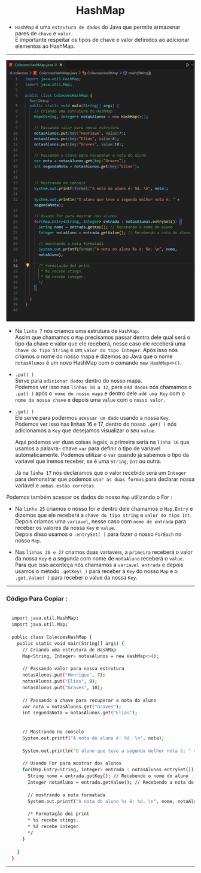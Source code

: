 <h1 align="center">HashMap</h1>

  - ``HashMap`` é uma ``estrutura de dados`` do Java que permite armazenar pares de ``chave`` e ``valor``. <br>
  É importante respeitar os tipos de chave e valor definidos ao adicionar elementos ao HashMap.

___
  <img src="6-colecoes/img/6.1-mapas-hashmap.png">

  - Na ``linha 7`` nós criamos uma estrutura de ``HashMap``. <br>
    Assim que chamamos o ``Map`` precisamos passar dentro dele qual será o tipo da chave e valor que ele receberá, nesse caso ele receberá uma ``chave do tipo String`` e um ``valor do tipo Integer``.
    Após isso nós criamos o nome do nosso mapa e dizemos ao Java que o nome ``notasAlunos`` é um novo HashMap com o comando ``new HashMap<>()``.

  - ``.put( )`` <br>
    Serve para ``adicionar dados`` dentro do nosso mapa. <br>
    Podemos ver isso nas ``linhas 10 a 12``, para ``add dados`` nós chamamos o ``.put( )`` após o`` nome do nosso mapa`` e dentro dele ``add uma Key`` com o ``nome da nossa chave`` e depois uma ``value`` com o ``nosso valor``.

  - ``.get( )`` <br>
    Ele serve para podermos ``acessar um dado`` usando a nossa ``Key``. <br>
    Podemos ver isso nas linhas 16 e 17, dentro do nosso ``.get( )`` nós adicionamos a ``Key`` que desejamos visualizar o seu ``value``. <br>
    
    Aqui podemos ver duas coisas legais, a primeira seria na ``linha 16`` que usamos a palavra- chave ``var`` para definir o tipo de variavel automaticamente. Podemos utilizar o ``var`` quando já sabemos o tipo da variavel que iremos receber, se é uma ``String``, ``Int`` ou outra. <br>

    Já na ``linha 17`` nós declaramos que o valor recebido será um ``Integer`` para demonstrar que podemos ``usar as duas formas`` para declarar nossa variavel e ``ambas estão corretas``.

  Podemos também acessar os dados do nosso ``Map`` utilizando o For :

  - Na ``linha 25`` criamos o nosso for e dentro dele chamamos o ``Map.Entry`` e dizemos que ele receberá a ``chave do tipo string`` e ``valor do tipo Int``. <br>
    Depois criamos uma ``variavel``, nesse caso com ``nome de entrada`` para receber os valores da nossa ``Key`` e ``value``. <br>
    Depois disso usamos o ``.entrySet( )`` para fazer o nosso ``ForEach`` no nosso ``Map``.

  - Nas ``linhas 26 e 27`` criamos duas variaveis, a ``primeira`` receberá o valor da nossa ``Key`` e a segunda com nome de ``notaAluno`` receberá o ``value``.
    Para que isso aconteça nós chamamos a ``variavel entrada`` e depois usamos o método ``.getKey( )`` para receber a ``Key`` do nosso ``Map`` e o ``.get.Value( )`` para receber o value da nossa ``Key``.

___
### Código Para Copiar :
  ```bash

    import java.util.HashMap;
    import java.util.Map;

    public class ColecoesHashMap {
      public static void main(String[] args) {
        // Criando uma estrutura de HashMap
        Map<String, Integer> notasAlunos = new HashMap<>();

        // Passando valor para nossa estrutura
        notasAlunos.put("Henrique", 7);
        notasAlunos.put("Elias", 8);
        notasAlunos.put("Graves", 10);

        // Passando a chave para recuperar a nota do aluno
        var nota = notasAlunos.get("Graves");
        int segundaNota = notasAlunos.get("Elias");


        // Mostrando no console
        System.out.printf("A nota do aluno é: %d. \n", nota);

        System.out.println("O aluno que teve a segunda melhor nota é: " + segundaNota);

        // Usando For para mostrar dos alunos
        for(Map.Entry<String, Integer> entrada : notasAlunos.entrySet()) {
          String nome = entrada.getKey(); // Recebendo o nome do aluno
          Integer notaAluno = entrada.getValue(); // Recebendo a nota do aluno

          // mostrando a nota formatada
          System.out.printf("A nota do aluno %s é: %d. \n", nome, notaAluno);

          /* Formatação doi print
          * %s recebe stings.
          * %d recebe integer.
          */
        }

      }  
    }

  ```

___